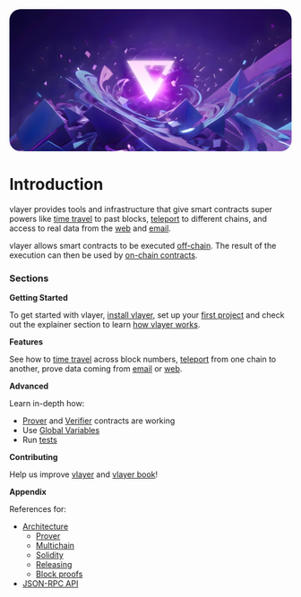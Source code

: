 <img src="images/cover.jpg" style="border-radius: 20px" alt="Trustless verifiable data infrastructure powered by zero-knowledge proofs">

# Introduction

vlayer provides tools and infrastructure that give smart contracts super powers like [time travel](/features/time-travel.html) to past blocks, [teleport](/features/teleport.html) to different chains, and access to real data from the [web](/features/web.html) and [email](/features/email.html).

vlayer allows smart contracts to be executed [off-chain](/advanced/prover.html). The result of the execution can then be used by [on-chain contracts](/advanced/verifier.html).

### Sections
**Getting Started**

To get started with vlayer, [install vlayer](/getting-started/installation.html), set up your [first project](/getting-started/first-steps.html) and check out the explainer section to learn [how vlayer works](/getting-started/how-it-works.html).

**Features**

See how to [time travel](/features/time-travel.html) across block numbers, [teleport](/features/teleport.html) from one chain to another, prove data coming from [email](/features/email.html) or [web](/features/web.html).

**Advanced**

Learn in-depth how:
 * [Prover](/advanced/prover.html) and [Verifier](/advanced/verifier.html) contracts are working 
 * Use [Global Variables]((./advanced/prover-global-variables.md))
 * Run [tests](/advanced/tests.html)

**Contributing**

Help us improve [vlayer](/contributing/vlayer.md) and [vlayer book](/contributing/book.md)!

**Appendix**

References for:
- [Architecture](/appendix/architecture/overview.html)
  - [Prover](/appendix/architecture/prover.html)
  - [Multichain](/appendix/architecture/multi.html)
  - [Solidity](/appendix/architecture/solidity.html)
  - [Releasing](/appendix/architecture/releasing.html)
  - [Block proofs](/appendix/architecture/block_proof.html)
- [JSON-RPC API](/appendix/api.md)